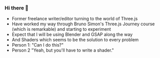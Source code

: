 ### Hi there 👋

- Former freelance writer/editor turning to the world of Three.js
- Have worked my way through Bruno Simon's Three.js Journey course (which is remarkable) and starting to experiment
- Expect that I will be using Blender and GSAP along the way
- And Shaders which seems to be the solution to every problem
- Person 1: "Can I do this?"
- Person 2 "Yeah, but you'll have to write a shader."



<!--
**stevenwmarks/stevenwmarks** is a ✨ _special_ ✨ repository because its `README.md` (this file) appears on your GitHub profile.

Here are some ideas to get you started:

- 🔭 I’m currently working on ...
- 🌱 I’m currently learning ..
- 👯 I’m looking to collaborate on ...
- 🤔 I’m looking for help with ...
- 💬 Ask me about ...
- 📫 How to reach me: ...
- 😄 Pronouns: ...
- ⚡ Fun fact: ...
-->
